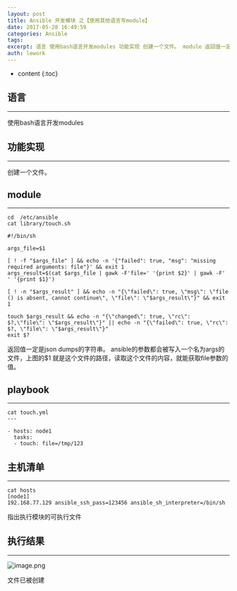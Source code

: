 ```yaml
---
layout: post
title: Ansible 开发模块 之【使用其他语言写module】
date: 2017-05-28 16:49:59
categories: Ansible
tags:
excerpt: 语言 使用bash语言开发modules 功能实现 创建一个文件。 module 返回值一定是json dumps的字符串。ansible的参数...
auth: lework
---
```

* content
{:toc}

## 语言
---
使用bash语言开发modules

## 功能实现
---

创建一个文件。

## module
---
```
cd  /etc/ansible
cat library/touch.sh

#!/bin/sh

args_file=$1

[ ! -f "$args_file" ] && echo -n '{"failed": true, "msg": "missing required arguments: file"}' && exit 1
args_result=$(cat $args_file | gawk -F'file=' '{print $2}' | gawk -F' ' '{print $1}')

[ ! -n "$args_result" ] && echo -n "{\"failed\": true, \"msg\": \"file () is absent, cannot continue\", \"file\": \"$args_result\"}" && exit 1

touch $args_result && echo -n "{\"changed\": true, \"rc\": $?,\"file\": \"$args_result\"}" || echo -n "{\"failed\": true, \"rc\": $?, \"file\": \"$args_result\"}"
exit $?
```
返回值一定是json dumps的字符串。
ansible的参数都会被写入一个名为args的文件，上图的$1 就是这个文件的路径，读取这个文件的内容，就能获取file参数的值。


## playbook
---
```
cat touch.yml 
---

- hosts: node1
  tasks:
  - touch: file=/tmp/123
```

## 主机清单
---
```
cat hosts
[node1]
192.168.77.129 ansible_ssh_pass=123456 ansible_sh_interpreter=/bin/sh
```
指出执行模块的可执行文件

## 执行结果
---

![image.png](http://upload-images.jianshu.io/upload_images/3629406-d77a4e11b6dfe42d.png?imageMogr2/auto-orient/strip%7CimageView2/2/w/1240)

文件已被创建
